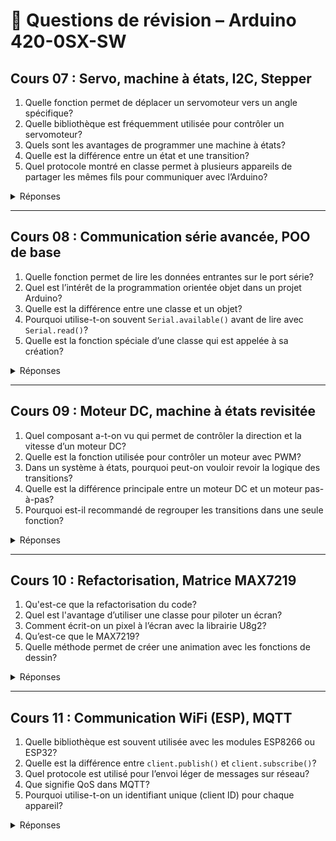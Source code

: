 # 🧠 Questions de révision – Arduino 420-0SX-SW

## Cours 07 : Servo, machine à états, I2C, Stepper

1. Quelle fonction permet de déplacer un servomoteur vers un angle spécifique?
2. Quelle bibliothèque est fréquemment utilisée pour contrôler un servomoteur?
3. Quels sont les avantages de programmer une machine à états?
4. Quelle est la différence entre un état et une transition?
5. Quel protocole montré en classe permet à plusieurs appareils de partager les mêmes fils pour communiquer avec l’Arduino?

<details>
<summary>Réponses</summary>

1. `servo.write(angle)` permet de déplacer le servomoteur vers l'angle voulu.
2. La bibliothèque `Servo.h`.
3. Avantages : meilleure organisation, simplification de la logique complexe, extensibilité du code.
4. Un **état** représente une situation stable, une **transition** est le passage d’un état à un autre basé sur une condition.
5. Le protocole **I2C** (Inter-Integrated Circuit).

</details>

---

## Cours 08 : Communication série avancée, POO de base

1. Quelle fonction permet de lire les données entrantes sur le port série?
2. Quel est l’intérêt de la programmation orientée objet dans un projet Arduino?
3. Quelle est la différence entre une classe et un objet?
4. Pourquoi utilise-t-on souvent `Serial.available()` avant de lire avec `Serial.read()`?
5. Quelle est la fonction spéciale d’une classe qui est appelée à sa création?

<details>
<summary>Réponses</summary>

1. `Serial.read()`.
2. Encapsulation du comportement, réutilisabilité du code, meilleure organisation et maintenance.
3. Une **classe** est un modèle, un **objet** est une instance concrète de cette classe.
4. Pour s’assurer qu’il y a des données disponibles dans le tampon avant de lire — éviter les lectures invalides.
5. Le **constructeur** (même nom que la classe, sans type de retour).

</details>

---

## Cours 09 : Moteur DC, machine à états revisitée

1. Quel composant a-t-on vu qui permet de contrôler la direction et la vitesse d’un moteur DC?
2. Quelle est la fonction utilisée pour contrôler un moteur avec PWM?
3. Dans un système à états, pourquoi peut-on vouloir revoir la logique des transitions?
4. Quelle est la différence principale entre un moteur DC et un moteur pas-à-pas?
5. Pourquoi est-il recommandé de regrouper les transitions dans une seule fonction?

<details>
<summary>Réponses</summary>

1. Le **L293D**, un double pont en H.
2. `analogWrite(pin, value)`.
3. Pour améliorer la lisibilité, modulariser et faciliter les modifications de comportement.
4. Le moteur DC tourne librement, le **stepper** se déplace par pas contrôlés.
5. Pour centraliser la logique de décision, éviter la duplication de code.

</details>

---

## Cours 10 : Refactorisation, Matrice MAX7219

1. Qu'est-ce que la refactorisation du code?
2. Quel est l'avantage d’utiliser une classe pour piloter un écran?
3. Comment écrit-on un pixel à l’écran avec la librairie U8g2?
4. Qu’est-ce que le MAX7219?
5. Quelle méthode permet de créer une animation avec les fonctions de dessin?

<details>
<summary>Réponses</summary>

1. C’est la réécriture du code pour améliorer sa structure sans changer son comportement.
2. Réutilisabilité, abstraction du matériel, séparation des responsabilités.
3. `u8g2.drawPixel(x, y)`.
4. Un contrôleur de matrice LED 8x8 (et plus) compatible SPI.
5. En combinant une boucle avec un délai (`delay()`, ou mieux `millis()`), et `clearBuffer()` + `sendBuffer()` à chaque cycle.

</details>

---

## Cours 11 : Communication WiFi (ESP), MQTT

1. Quelle bibliothèque est souvent utilisée avec les modules ESP8266 ou ESP32?
2. Quelle est la différence entre `client.publish()` et `client.subscribe()`?
3. Quel protocole est utilisé pour l’envoi léger de messages sur réseau?
4. Que signifie QoS dans MQTT?
5. Pourquoi utilise-t-on un identifiant unique (client ID) pour chaque appareil?

<details>
<summary>Réponses</summary>

1. `WifiEspAT` pour la connexion Wifi et `PubSubClient` pour la communication MQTT.
2. `publish()` envoie un message, `subscribe()` écoute un canal (topic).
3. **MQTT** — Message Queuing Telemetry Transport.
4. Quality of Service — indique la fiabilité de livraison (0, 1 ou 2).
5. Pour éviter les conflits et déconnexions imprévues sur le broker.

</details>

